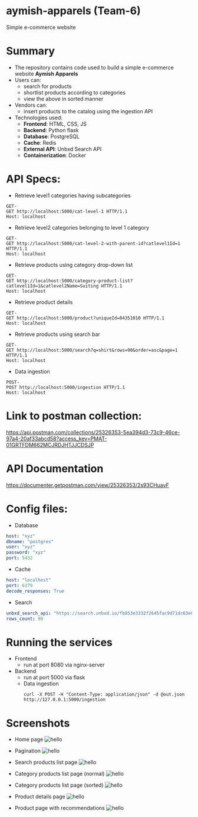 # aymish-apparels (Team-6)
Simple e-commerce website

# Summary
* The repository contains code used to build a simple e-commerce website **Aymish Apparels** 
* Users can:
    * search for products
    * shortlist products according to categories
    * view the above in sorted manner
* Vendors can:
    * insert products to the catalog using the ingestion API
* Technologies used:
    * **Frontend**: HTML, CSS, JS
    * **Backend**: Python flask
    * **Database**: PostgreSQL
    * **Cache**: Redis
    * **External API**: Unbxd Search API
    * **Containerization**: Docker
    
# API Specs:
* Retrieve level1 categories having subcategories
```
GET-
GET http://localhost:5000/cat-level-1 HTTP/1.1
Host: localhost
```
* Retrieve level2 categories belonging to level 1 category
```
GET-
GET http://localhost:5000/cat-level-2-with-parent-id?catlevel1Id=1 HTTP/1.1
Host: localhost
```

* Retrieve products using category drop-down list
```
GET-
GET http://localhost:5000/category-product-list?catlevel1Id=1&catlevel2Name=Suiting HTTP/1.1
Host: localhost
```

* Retrieve product details
```
GET-
GET http://localhost:5000/product?uniqueId=04351010 HTTP/1.1
Host: localhost
```

* Retrieve products using search bar
```
GET-
GET http://localhost:5000/search?q=shirt&rows=90&order=asc&page=1 HTTP/1.1
Host: localhost
```
* Data ingestion
```
POST-
POST http://localhost:5000/ingestion HTTP/1.1
Host: localhost
```

# Link to postman collection:
https://api.postman.com/collections/25326353-5ea394d3-73c9-46ce-97a4-20af33abcd58?access_key=PMAT-01GRTFDM662MCJRDJHTJJCDSJP

# API Documentation
https://documenter.getpostman.com/view/25326353/2s93CHuavF

# Config files:
* Database
```yaml
host: "xyz"
dbname: "postgres"
user: "xyz"
password: "xyz"
port: 5432
```
* Cache
```yaml
host: "localhost"
port: 6379
decode_responses: True
```
* Search
```yaml
unbxd_search_api: "https://search.unbxd.io/fb853e3332f2645fac9d71dc63e09ec1/demo-unbxd700181503576558/search"
rows_count: 90
```

# Running the services
* Frontend
    * run at port 8080 via nginx-server
* Backend
    * run at port 5000 via flask
    * Data ingestion  
        ```
        curl -X POST -H "Content-Type: application/json" -d @out.json http://127.0.0.1:5000/ingestion
        ```
        
# Screenshots
* Home page
![hello](./images/home.png)

* Pagination
![hello](./images/pagination.png)

* Search products list page
![hello](./images/search_product_list.png)

* Category products list page (normal)
![hello](./images/category_product_list.png)

* Category products list page (sorted)
![hello](./images/category_product_list_sorted.png)

* Product details page
![hello](./images/product_details.png)

* Product page with recommendations
![hello](./images/recommendations.png)

